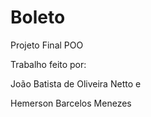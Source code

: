 # Boleto
Projeto Final POO

Trabalho feito por:

João Batista de Oliveira Netto e

Hemerson Barcelos Menezes
